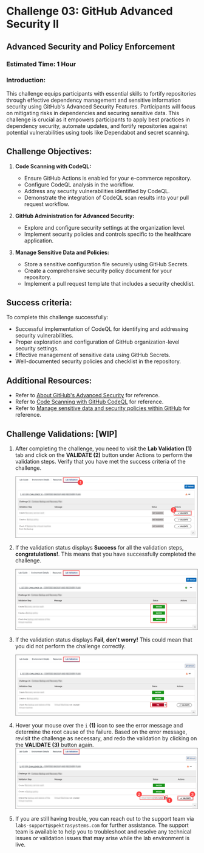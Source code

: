 # Challenge 03: GitHub Advanced Security II

## Advanced Security and Policy Enforcement

### Estimated Time: 1 Hour

### Introduction:
This challenge equips participants with essential skills to fortify repositories through effective dependency management and sensitive information security using GitHub's Advanced Security Features. Participants will focus on mitigating risks in dependencies and securing sensitive data. This challenge is crucial as it empowers participants to apply best practices in dependency security, automate updates, and fortify repositories against potential vulnerabilities using tools like Dependabot and secret scanning.

## Challenge Objectives:

1. **Code Scanning with CodeQL:**
   - Ensure GitHub Actions is enabled for your e-commerce repository.
   - Configure CodeQL analysis in the workflow.
   - Address any security vulnerabilities identified by CodeQL.
   - Demonstrate the integration of CodeQL scan results into your pull request workflow.

2. **GitHub Administration for Advanced Security:**

   -  Explore and configure security settings at the organization level.
   -  Implement security policies and controls specific to the healthcare application.
  
3. **Manage Sensitive Data and Policies:**
   - Store a sensitive configuration file securely using GitHub Secrets.
   - Create a comprehensive security policy document for your repository.
   - Implement a pull request template that includes a security checklist.
  
## Success criteria:
To complete this challenge successfully:

- Successful implementation of CodeQL for identifying and addressing security vulnerabilities.
- Proper exploration and configuration of GitHub organization-level security settings.
- Effective management of sensitive data using GitHub Secrets.
- Well-documented security policies and checklist in the repository.

## Additional Resources:

- Refer to [About GitHub's Advanced Security](https://docs.github.com/en/code-security/code-scanning/introduction-to-code-scanning/about-code-scanning-with-codeql) for reference.
- Refer to [Code Scanning with GitHub CodeQL](https://learn.microsoft.com/en-us/training/modules/code-scanning-with-github-codeql/) for reference.
- Refer to [Manage sensitive data and security policies within GitHub](https://learn.microsoft.com/en-us/training/modules/manage-sensitive-data-security-policies/) for reference.

## Challenge Validations: [WIP]

1. After completing the challenge, you need to visit the **Lab Validation (1)** tab and click on the **VALIDATE (2)** button under Actions to perform the validation steps. Verify that you have met the success criteria of the challenge. 
 
    ![](../media/validate01.png "Validation")
 
1. If the validation status displays **Success** for all the validation steps, **congratulations!**. This means that you have successfully completed the challenge.
 
     ![](../media/validate02.png "Validation")
1. If the validation status displays **Fail**, **don't worry!** This could mean that you did not perform the challenge correctly.
 
     ![](../media/validate03.png "Validation")
 
1. Hover your mouse over the `i` **(1)** icon to see the error message and determine the root cause of the failure. Based on the error message, revisit the challenge as necessary, and redo the validation by clicking on the **VALIDATE (3)** button again.
     ![](../media/validate04.png "Validation")
 
1. If you are still having trouble, you can reach out to the support team via `labs-support@spektrasystems.com` for further assistance. The support team is available to help you to troubleshoot and resolve any technical issues or validation issues that may arise while the lab environment is live.
